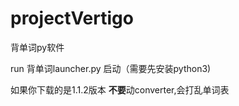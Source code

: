 # projectVertigo
背单词py软件
<p>run 背单词launcher.py 启动（需要先安装python3)</p>
<p>如果你下载的是1.1.2版本 <b>不要</b>动converter,会打乱单词表</p>
